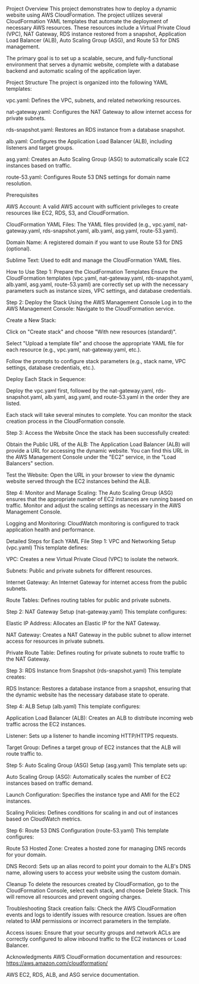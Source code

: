 Project Overview
This project demonstrates how to deploy a dynamic website using AWS CloudFormation. The project utilizes several CloudFormation YAML templates that automate the deployment of necessary AWS resources. These resources include a Virtual Private Cloud (VPC), NAT Gateway, RDS instance restored from a snapshot, Application Load Balancer (ALB), Auto Scaling Group (ASG), and Route 53 for DNS management.

The primary goal is to set up a scalable, secure, and fully-functional environment that serves a dynamic website, complete with a database backend and automatic scaling of the application layer.

Project Structure
The project is organized into the following YAML templates:

vpc.yaml: Defines the VPC, subnets, and related networking resources.

nat-gateway.yaml: Configures the NAT Gateway to allow internet access for private subnets.

rds-snapshot.yaml: Restores an RDS instance from a database snapshot.

alb.yaml: Configures the Application Load Balancer (ALB), including listeners and target groups.

asg.yaml: Creates an Auto Scaling Group (ASG) to automatically scale EC2 instances based on traffic.

route-53.yaml: Configures Route 53 DNS settings for domain name resolution.

Prerequisites

AWS Account: A valid AWS account with sufficient privileges to create resources like EC2, RDS, S3, and CloudFormation.

CloudFormation YAML Files: The YAML files provided (e.g., vpc.yaml, nat-gateway.yaml, rds-snapshot.yaml, alb.yaml, asg.yaml, route-53.yaml).

Domain Name: A registered domain if you want to use Route 53 for DNS (optional).

Sublime Text: Used to edit and manage the CloudFormation YAML files.

How to Use
Step 1: Prepare the CloudFormation Templates
Ensure the CloudFormation templates (vpc.yaml, nat-gateway.yaml, rds-snapshot.yaml, alb.yaml, asg.yaml, route-53.yaml) are correctly set up with the necessary parameters such as instance sizes, VPC settings, and database credentials.

Step 2: Deploy the Stack Using the AWS Management Console
Log in to the AWS Management Console: Navigate to the CloudFormation service.

Create a New Stack:

Click on "Create stack" and choose "With new resources (standard)".

Select "Upload a template file" and choose the appropriate YAML file for each resource (e.g., vpc.yaml, nat-gateway.yaml, etc.).

Follow the prompts to configure stack parameters (e.g., stack name, VPC settings, database credentials, etc.).

Deploy Each Stack in Sequence:

Deploy the vpc.yaml first, followed by the nat-gateway.yaml, rds-snapshot.yaml, alb.yaml, asg.yaml, and route-53.yaml in the order they are listed.

Each stack will take several minutes to complete. You can monitor the stack creation process in the CloudFormation console.

Step 3: Access the Website
Once the stack has been successfully created:

Obtain the Public URL of the ALB: The Application Load Balancer (ALB) will provide a URL for accessing the dynamic website. You can find this URL in the AWS Management Console under the "EC2" service, in the "Load Balancers" section.

Test the Website: Open the URL in your browser to view the dynamic website served through the EC2 instances behind the ALB.

Step 4: Monitor and Manage
Scaling: The Auto Scaling Group (ASG) ensures that the appropriate number of EC2 instances are running based on traffic. Monitor and adjust the scaling settings as necessary in the AWS Management Console.

Logging and Monitoring: CloudWatch monitoring is configured to track application health and performance.

Detailed Steps for Each YAML File
Step 1: VPC and Networking Setup (vpc.yaml)
This template defines:

VPC: Creates a new Virtual Private Cloud (VPC) to isolate the network.

Subnets: Public and private subnets for different resources.

Internet Gateway: An Internet Gateway for internet access from the public subnets.

Route Tables: Defines routing tables for public and private subnets.

Step 2: NAT Gateway Setup (nat-gateway.yaml)
This template configures:

Elastic IP Address: Allocates an Elastic IP for the NAT Gateway.

NAT Gateway: Creates a NAT Gateway in the public subnet to allow internet access for resources in private subnets.

Private Route Table: Defines routing for private subnets to route traffic to the NAT Gateway.

Step 3: RDS Instance from Snapshot (rds-snapshot.yaml)
This template creates:

RDS Instance: Restores a database instance from a snapshot, ensuring that the dynamic website has the necessary database state to operate.

Step 4: ALB Setup (alb.yaml)
This template configures:

Application Load Balancer (ALB): Creates an ALB to distribute incoming web traffic across the EC2 instances.

Listener: Sets up a listener to handle incoming HTTP/HTTPS requests.

Target Group: Defines a target group of EC2 instances that the ALB will route traffic to.

Step 5: Auto Scaling Group (ASG) Setup (asg.yaml)
This template sets up:

Auto Scaling Group (ASG): Automatically scales the number of EC2 instances based on traffic demand.

Launch Configuration: Specifies the instance type and AMI for the EC2 instances.

Scaling Policies: Defines conditions for scaling in and out of instances based on CloudWatch metrics.

Step 6: Route 53 DNS Configuration (route-53.yaml)
This template configures:

Route 53 Hosted Zone: Creates a hosted zone for managing DNS records for your domain.

DNS Record: Sets up an alias record to point your domain to the ALB's DNS name, allowing users to access your website using the custom domain.

Cleanup
To delete the resources created by CloudFormation, go to the CloudFormation Console, select each stack, and choose Delete Stack. This will remove all resources and prevent ongoing charges.

Troubleshooting
Stack creation fails: Check the AWS CloudFormation events and logs to identify issues with resource creation. Issues are often related to IAM permissions or incorrect parameters in the template.

Access issues: Ensure that your security groups and network ACLs are correctly configured to allow inbound traffic to the EC2 instances or Load Balancer.


Acknowledgments
AWS CloudFormation documentation and resources: https://aws.amazon.com/cloudformation/

AWS EC2, RDS, ALB, and ASG service documentation.

